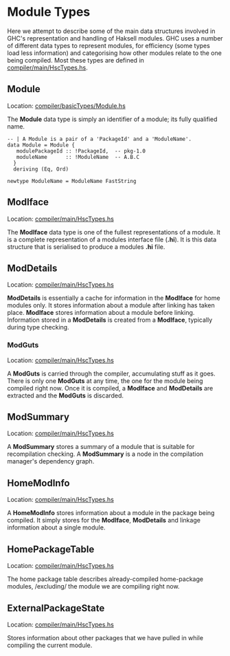 # Module Types


Here we attempt to describe some of the main data structures involved in GHC's representation and handling of Haksell modules. GHC uses a number of different data types to represent modules, for efficiency (some types load less information) and categorising how other modules relate to the one being compiled. Most these types are defined in [compiler/main/HscTypes.hs](/ghc/ghc/tree/master/ghc/compiler/main/HscTypes.hs).

## Module


Location: [compiler/basicTypes/Module.hs](/ghc/ghc/tree/master/ghc/compiler/basicTypes/Module.hs)


The **Module** data type is simply an identifier of a module; its fully qualified name.

```wiki
-- | A Module is a pair of a 'PackageId' and a 'ModuleName'.
data Module = Module {
   modulePackageId :: !PackageId,  -- pkg-1.0
   moduleName      :: !ModuleName  -- A.B.C
  }
  deriving (Eq, Ord)

newtype ModuleName = ModuleName FastString
```

## ModIface


Location: [compiler/main/HscTypes.hs](/ghc/ghc/tree/master/ghc/compiler/main/HscTypes.hs)


The **ModIface** data type is one of the fullest representations of a module. It is a complete representation of a modules interface file (**.hi**). It is this data structure that is serialised to produce a modules **.hi** file.

## ModDetails


Location: [compiler/main/HscTypes.hs](/ghc/ghc/tree/master/ghc/compiler/main/HscTypes.hs)

**ModDetails** is essentially a cache for information in the **ModIface** for home modules only. It stores information about a module after linking has taken place. **ModIface** stores information about a module before linking. Information stored in a **ModDetails** is created from a **ModIface**, typically during type checking.

### ModGuts


Location: [compiler/main/HscTypes.hs](/ghc/ghc/tree/master/ghc/compiler/main/HscTypes.hs)


A **ModGuts** is carried through the compiler, accumulating stuff as it goes. There is only one **ModGuts** at any time, the one for the module being compiled right now.  Once it is compiled, a **ModIface** and **ModDetails** are extracted and the **ModGuts** is discarded.

## ModSummary


Location: [compiler/main/HscTypes.hs](/ghc/ghc/tree/master/ghc/compiler/main/HscTypes.hs)


A **ModSummary** stores a summary of a module that is suitable for recompilation checking. A **ModSummary** is a node in the compilation manager's dependency graph.

## HomeModInfo


Location: [compiler/main/HscTypes.hs](/ghc/ghc/tree/master/ghc/compiler/main/HscTypes.hs)


A **HomeModInfo** stores information about a module in the package being compiled. It simply stores for the **ModIface**, **ModDetails** and linkage information about a single module.

## HomePackageTable


Location: [compiler/main/HscTypes.hs](/ghc/ghc/tree/master/ghc/compiler/main/HscTypes.hs)


The home package table describes already-compiled home-package modules, /excluding/ the module we are compiling right now.

## ExternalPackageState


Location: [compiler/main/HscTypes.hs](/ghc/ghc/tree/master/ghc/compiler/main/HscTypes.hs)


Stores information about other packages that we have pulled in while compiling the current module.
